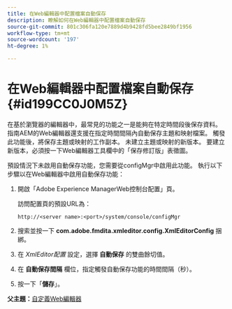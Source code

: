 ```yaml
---
title: 在Web編輯器中配置檔案自動保存
description: 瞭解如何在Web編輯器中配置檔案自動保存
source-git-commit: 801c306fa120e7889d4b9428fd5bee2849bf1956
workflow-type: tm+mt
source-wordcount: '197'
ht-degree: 1%

---
```



# 在Web編輯器中配置檔案自動保存 {#id199CC0J0M5Z}

在基於瀏覽器的編輯器中，最常見的功能之一是能夠在特定時間段後保存資料。 指南AEM的Web編輯器還支援在指定時間間隔內自動保存主題和映射檔案。 觸發此功能後，將保存主題或映射的工作副本。 未建立主題或映射的新版本。 要建立新版本，必須按一下Web編輯器工具欄中的「保存修訂版」表徵圖。

預設情況下未啟用自動保存功能，您需要從configMgr中啟用此功能。 執行以下步驟以在Web編輯器中啟用自動保存功能：

1. 開啟「Adobe Experience ManagerWeb控制台配置」頁。

   訪問配置頁的預設URL為：

   ```http
   http://<server name>:<port>/system/console/configMgr
   ```

1. 搜索並按一下 **com.adobe.fmdita.xmleditor.config.XmlEditorConfig** 捆綁。

1. 在 *XmlEditor配置* 設定，選擇 **自動保存** 的雙曲餘切值。

1. 在 **自動保存間隔** 欄位，指定觸發自動保存功能的時間間隔（秒）。

1. 按一下「**儲存**」。


**父主題：**[&#x200B;自定義Web編輯器](conf-web-editor.md)

